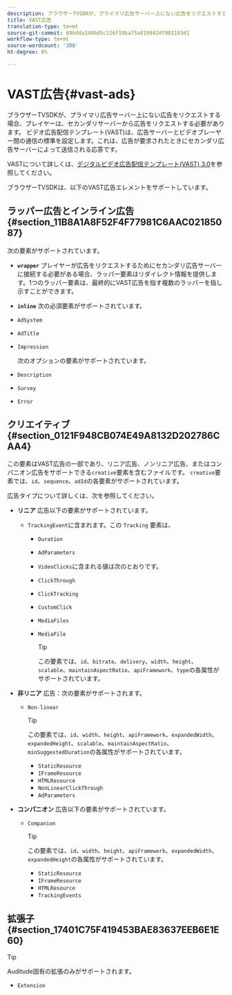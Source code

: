 ```yaml
---
description: ブラウザーTVSDKが、プライマリ広告サーバー上にない広告をリクエストする場合、プレイヤーは、セカンダリサーバーから広告をリクエストする必要があります。 ビデオ広告配信テンプレート(VAST)は、広告サーバーとビデオプレーヤー間の通信の標準を設定します。これは、広告が要求されたときにセカンダリ広告サーバーによって送信される応答です。
title: VAST広告
translation-type: tm+mt
source-git-commit: 89bdda1d4bd5c126f19ba75a819942df901183d1
workflow-type: tm+mt
source-wordcount: '308'
ht-degree: 0%

---
```



# VAST広告{#vast-ads}

ブラウザーTVSDKが、プライマリ広告サーバー上にない広告をリクエストする場合、プレイヤーは、セカンダリサーバーから広告をリクエストする必要があります。 ビデオ広告配信テンプレート(VAST)は、広告サーバーとビデオプレーヤー間の通信の標準を設定します。これは、広告が要求されたときにセカンダリ広告サーバーによって送信される応答です。

VASTについて詳しくは、[デジタルビデオ広告配信テンプレート(VAST) 3.0](https://www.iab.com/wp-content/uploads/2015/06/VASTv3_0.pdf)を参照してください。

ブラウザーTVSDKは、以下のVAST広告エレメントをサポートしています。

## ラッパー広告とインライン広告{#section_11B8A1A8F52F4F77981C6AAC02185087}

次の要素がサポートされています。

* **`wrapper`** プレイヤーが広告をリクエストするためにセカンダリ広告サーバーに接続する必要がある場合、ラッパー要素はリダイレクト情報を提供します。1つのラッパー要素は、最終的にVAST広告を指す複数のラッパーを指し示すことができます。

* **`inline`** 次の必須要素がサポートされています。

* `AdSystem`
* `AdTitle`
* `Impression`

   次のオプションの要素がサポートされています。

* `Description`
* `Survey`
* `Error`

## クリエイティブ{#section_0121F948CB074E49A8132D202786CAA4}

この要素はVAST広告の一部であり、リニア広告、ノンリニア広告、またはコンパニオン広告をサポートできる`creative`要素を含むファイルです。 `creative`要素では、`id`、`sequence`、`adId`の各要素がサポートされています。

広告タイプについて詳しくは、次を参照してください。

* **リニア** 広告以下の要素がサポートされています。

   * `TrackingEvent`に含まれます。この `Tracking` 要素は、
      * `Duration`
      * `AdParameters`
      * `VideoClicks`に含まれる値は次のとおりです。

      * `ClickThrough`
      * `ClickTracking`
      * `CustomClick`

      * `MediaFiles`

      * `MediaFile`

         >[!TIP]
         >
         >この要素では、`id`、`bitrate`、`delivery`、`width`、`height`、`scalable`、`maintainAspectRatio`、`apiFramework`、`type`の各属性がサポートされています。

* **非リニア** 広告：次の要素がサポートされます。

   * `Non-linear`

      >[!TIP]
      >
      >この要素では、`id`、`width`、`height`、`apiFramework`、`expandedWidth`、`expandedHeight`、`scalable`、`maintainAspectRatio`、`minSuggestedDuration`の各属性がサポートされています。

      * `StaticResource`
      * `IFrameResource`
      * `HTMLResource`
      * `NonLinearClickThrough`
      * `AdParameters`

* **コンパニオン** 広告以下の要素がサポートされています。

   * `Companion`

      >[!TIP]
      >
      >この要素では、`id`、`width`、`height`、`apiFramework`、`expandedWidth`、`expandedHeight`の各属性がサポートされています。

      * `StaticResource`
      * `IFrameResource`
      * `HTMLResource`
      * `TrackingEvents`

## 拡張子{#section_17401C75F419453BAE83637EEB6E1E60}

>[!TIP]
>
>Auditude固有の拡張のみがサポートされます。

* `Extension`

